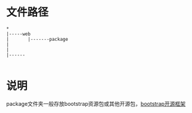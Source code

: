 # 文件路径
```
*
|-----web
|       |-------package
|
|
|------


```
# 说明
package文件夹一般存放bootstrap资源包或其他开源包，[bootstrap开源框架](https://www.bootcss.com/)